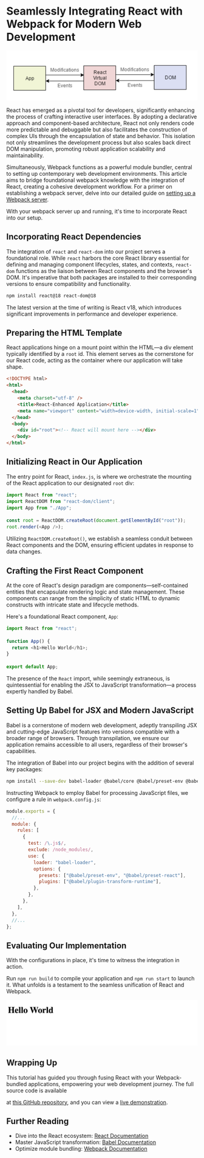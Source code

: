 # Seamlessly Integrating React with Webpack for Modern Web Development

![React Interacts with DOM](./adding-react-to-our-client-app/react-with-dom.png)

React has emerged as a pivotal tool for developers, significantly enhancing the process of crafting interactive user interfaces. By adopting a declarative approach and component-based architecture, React not only renders code more predictable and debuggable but also facilitates the construction of complex UIs through the encapsulation of state and behavior. This isolation not only streamlines the development process but also scales back direct DOM manipulation, promoting robust application scalability and maintainability.

Simultaneously, Webpack functions as a powerful module bundler, central to setting up contemporary web development environments. This article aims to bridge foundational webpack knowledge with the integration of React, creating a cohesive development workflow. For a primer on establishing a webpack server, delve into our detailed guide on [setting up a Webpack server](link-to-webpack-article).

With your webpack server up and running, it's time to incorporate React into our setup.

## Incorporating React Dependencies

The integration of `react` and `react-dom` into our project serves a foundational role. While `react` harbors the core React library essential for defining and managing component lifecycles, states, and contexts, `react-dom` functions as the liaison between React components and the browser's DOM. It's imperative that both packages are installed to their corresponding versions to ensure compatibility and functionality.

```sh
npm install react@18 react-dom@18
```

The latest version at the time of writing is React v18, which introduces significant improvements in performance and developer experience.

## Preparing the HTML Template

React applications hinge on a mount point within the HTML—a div element typically identified by a `root` id. This element serves as the cornerstone for our React code, acting as the container where our application will take shape.

```html
<!DOCTYPE html>
<html>
  <head>
    <meta charset="utf-8" />
    <title>React-Enhanced Application</title>
    <meta name="viewport" content="width=device-width, initial-scale=1" />
  </head>
  <body>
    <div id="root"><!-- React will mount here --></div>
  </body>
</html>
```

## Initializing React in Our Application

The entry point for React, `index.js`, is where we orchestrate the mounting of the React application to our designated `root` div:

```javascript
import React from "react";
import ReactDOM from "react-dom/client";
import App from "./App";

const root = ReactDOM.createRoot(document.getElementById("root"));
root.render(<App />);
```

Utilizing `ReactDOM.createRoot()`, we establish a seamless conduit between React components and the DOM, ensuring efficient updates in response to data changes.

## Crafting the First React Component

At the core of React's design paradigm are components—self-contained entities that encapsulate rendering logic and state management. These components can range from the simplicity of static HTML to dynamic constructs with intricate state and lifecycle methods.

Here's a foundational React component, `App`:

```javascript
import React from "react";

function App() {
  return <h1>Hello World</h1>;
}

export default App;
```

The presence of the `React` import, while seemingly extraneous, is quintessential for enabling the JSX to JavaScript transformation—a process expertly handled by Babel.

## Setting Up Babel for JSX and Modern JavaScript

Babel is a cornerstone of modern web development, adeptly transpiling JSX and cutting-edge JavaScript features into versions compatible with a broader range of browsers. Through transpilation, we ensure our application remains accessible to all users, regardless of their browser's capabilities.

The integration of Babel into our project begins with the addition of several key packages:

```sh
npm install --save-dev babel-loader @babel/core @babel/preset-env @babel/preset-react @babel/plugin-transform-runtime
```

Instructing Webpack to employ Babel for processing JavaScript files, we configure a rule in `webpack.config.js`:

```javascript
module.exports = {
  //...
  module: {
    rules: [
      {
        test: /\.js$/,
        exclude: /node_modules/,
        use: {
          loader: "babel-loader",
          options: {
            presets: ["@babel/preset-env", "@babel/preset-react"],
            plugins: ["@babel/plugin-transform-runtime"],
          },
        },
      },
    ],
  },
  //...
};
```

## Evaluating Our Implementation

With the configurations in place, it's time to witness the integration in action.

Run `npm run build` to compile your application and `npm run start` to launch it. What unfolds is a testament to the seamless unification of React and Webpack.

![React Application in Action](./adding-react-to-our-client-app/result.png)

## Wrapping Up

This tutorial has guided you through fusing React with your Webpack-bundled applications, empowering your web development journey. The full source code is available

at [this GitHub repository](https://github.com/viktorvasylkovskyi/react-app-with-webpack), and you can view a [live demonstration](https://viktorvasylkovskyi.github.io/react-app-with-webpack/).

## Further Reading

- Dive into the React ecosystem: [React Documentation](https://reactjs.org/docs/getting-started.html)
- Master JavaScript transformation: [Babel Documentation](https://babeljs.io/docs/en/)
- Optimize module bundling: [Webpack Documentation](https://webpack.js.org/concepts/)

